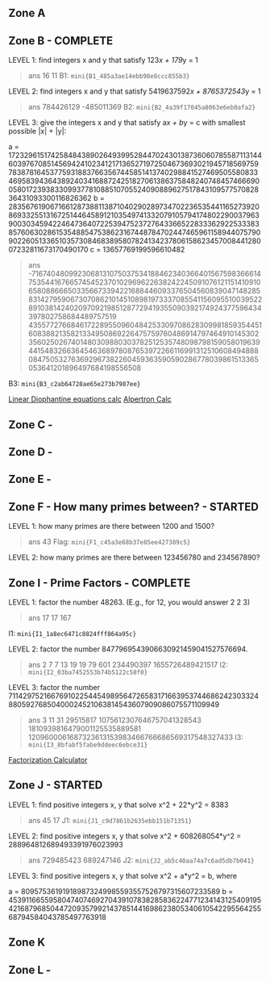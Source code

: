 ## Zone A


## Zone B - COMPLETE
LEVEL 1: find integers x and y that satisfy 123*x + 179*y = 1
> ans 16 11
B1: `mini{B1_485a3ae14ebb98e8ccc855b3}`

LEVEL 2: find integers x and y that satisfy 5419637592*x + 8765372543*y = 1
> ans 784426129 -485011369
B2: `mini{B2_4a39f17045a8063e6eb0afa2}`

LEVEL 3: give the integers x and y that satisfy a*x + b*y = c with smallest
         possible |x| + |y|:

  a = 172329615174258484389026493995284470243013873606078558711314460397670851456942410234121713652719725046736930219457185697597838781645377593188376635674458514137402988415274695055808334695839436438924034168872425182706138637584824074845746669005801723938330993778108851070552409088962751784310957757082836431093300116826362
  b = 28356761906716612873881138710402902897347022365354411652739208693325513167251446458912103549741332079105794174802290037963900303459422464736407225394752372764336652283336292253338385760630286153548854753862316744878470244746596115894407579090226051336510357308468389580782413423780615862345700844128007232811673170490170
  c = 13657769199596610482

> ans -716740480992306813107503753418846234036640156759836661475354416766574545237010296962263824224509107612115141091065808866650335667339422168844609337650456083904714828583142795906730708621014510898197333708554115609551003952289103814240209709219851287729419355090392174924377596434397802758684489757519 4355772766846172289550960484253309708628309981859354451608388213582133495086922647575976048691479746491014530235602502674014803098803037825125357480987981590580196394415483266364546368978087653972266116991312510608494888084750532763692967382260459363590590286778039861513365053641201896497684198556508

B3: `mini{B3_c2ab64728ae65e273b7987ee}`

[Linear Diophantine equations calc](https://planetcalc.com/3303/)
[Alpertron Calc](https://www.alpertron.com.ar/QUAD.HTM)


## Zone C -



## Zone D - 



## Zone E -



## Zone F - How many primes between? - STARTED
LEVEL 1: how many primes are there between 1200 and 1500?
> ans 43
Flag: `mini{F1_c45a3e68b37e85ee427389c5}`

LEVEL 2: how many primes are there between 123456780 and 234567890?



## Zone I - Prime Factors - COMPLETE
LEVEL 1: factor the number 48263. (E.g., for 12, you would answer 2 2 3)
> ans 17 17 167

I1: `mini{I1_1a8ec6471c8824fff864a95c}`

LEVEL 2: factor the number 8477969543906630921459041527576694.
> ans 2 7 7 13 19 19 79 601 234490397 1655726489421517
I2: `mini{I2_03ba7452553b74b5122c58f0}`

LEVEL 3: factor the number 71142975216676910225445498956472658317166395374468624230332488059276850400024521063814543607909086075571109949
> ans 3 11 31 29515817 1075612307646757041328543 1810939816479001125535889581 1209600061687323613153983466766686569317548327433
I3: `mini{I3_8bfabf5fabe9ddeec6ebce31}`

[Factorization Calculator](https://www.alpertron.com.ar/ECM.HTM)


## Zone J - STARTED
LEVEL 1: find positive integers x, y that solve x^2 + 22*y^2 = 8383
> ans 45 17
J1: `mini{J1_c9d7861b2635ebb151b71351}`

LEVEL 2: find positive integers x, y that solve x^2 + 608268054*y^2 = 288964812689493391976023993
> ans 729485423 689247146
J2: `mini{J2_ab5c40aa74a7c6ad5db7b041}`

LEVEL 3: find positive integers x, y that solve x^2 + a*y^2 = b, where

  a = 809575361919189873249985593557526797315607233589
  b = 453911665595804740746927043910783828583622477123414312540919542168796850447209357992143785144169862380534061054229556425568794584043785497763918


## Zone K



## Zone L - 